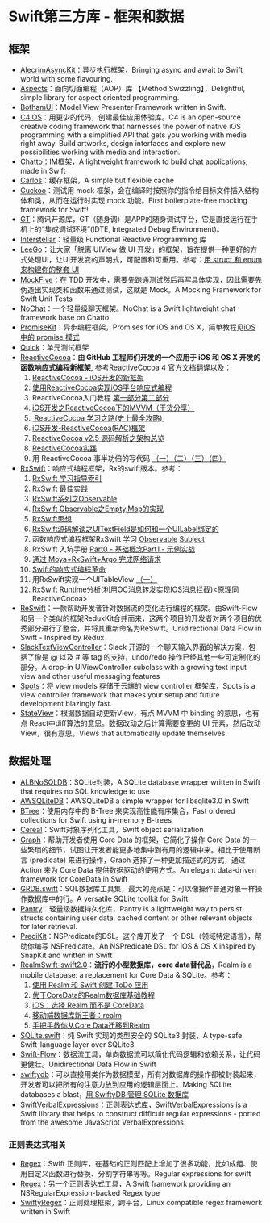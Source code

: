 # Swift第三方库 - 框架和数据
## 框架
- [AlecrimAsyncKit][1]：异步执行框架，Bringing async and await to Swift world with some flavouring.
- [Aspects][2]：面向切面编程（AOP）库 【Method Swizzling】，Delightful, simple library for aspect oriented programming.
- [BothamUI][3]：Model View Presenter Framework written in Swift.
- [C4iOS][4]：用更少的代码，创建最佳应用体验库。C4 is an open-source creative coding framework that harnesses the power of native iOS programming with a simplified API that gets you working with media right away. Build artworks, design interfaces and explore new possibilities working with media and interaction.
- [Chatto][5]：IM框架，A lightweight framework to build chat applications, made in Swift
- [Carlos][6]：缓存框架，A simple but flexible cache
- [Cuckoo][7]：测试用 mock 框架，会在编译时按照你的指令给目标文件插入结构体和类，从而在运行时实现 mock 功能。First boilerplate-free mocking framework for Swift!
- [GT][8]：腾讯开源库，GT（随身调）是APP的随身调试平台，它是直接运行在手机上的“集成调试环境”(IDTE, Integrated Debug Environment)。
- [Interstellar][9]：轻量级 Functional Reactive Programming 库
- [LeeGo][10]：让大家「脱离 UIView 做 UI 开发」的框架，旨在提供一种更好的方式处理UI，让UI开发变的声明式，可配置和可重用。参考：[用 struct 和 enum 来构建你的整套 UI][11]
- [MockFive][12]：在 TDD 开发中，需要先跑通测试然后再写具体实现，因此需要先伪造出实现类和函数来通过测试，这就是 Mock。A Mocking Framework for Swift Unit Tests
- [NoChat][13]：一个轻量级聊天框架。NoChat is a Swift lightweight chat framework base on Chatto.
- [PromiseKit][14]：异步编程框架，Promises for iOS and OS X，简单教程见[iOS 中的 promise 模式][15]
- [Quick][16]：单元测试框架
- [ReactiveCocoa][17]：**由 GitHub 工程师们开发的一个应用于 iOS 和 OS X 开发的函数响应式编程新框架**, 参考[ReactiveCocoa 4 官方文档翻译][18]以及：
	1. [ReactiveCocoa - iOS开发的新框架][19]
	2. [使用ReactiveCocoa实现iOS平台响应式编程][20]
	2. ReactiveCocoa入门教程 [第一部分][21][第二部分][22]
	3. [iOS开发之ReactiveCocoa下的MVVM（干货分享）][23]
	4. [ ReactiveCocoa 学习之路(史上最全攻略) ][24]
	5. [iOS开发-ReactiveCocoa(RAC)框架][25]
	6. [ReactiveCocoa v2.5 源码解析之架构总览][26]
	7. [ReactiveCocoa实践][27]
	8. 用 ReactiveCocoa 事半功倍的写代码 [（一）][28][（二）][29][（三）][30][（四）][31]
- [RxSwift][32]：响应式编程框架，Rx的swift版本。参考：
	1. [RxSwift 学习指导索引][33]
	2. [RxSwift 最佳实践][34]
	1. [RxSwift系列之Observable][35]
	2. [RxSwift Observable之Empty,Map的实现][36]
	3. [RxSwift思想][37]
	4. [RxSwift源码解读之UITextField是如何和一个UILabel绑定的][38]
	5. 函数响应式编程框架RxSwift 学习 [Observable][39] [Subject][40]
	6. RxSwift 入坑手册 [Part0 - 基础概念][41][Part1 - 示例实战][42]
	7. [通过 Moya+RxSwift+Argo 完成网络请求][43]
	8. [Swift的响应式编程革命][44]
	9. 用RxSwift实现一个UITableView [（一）][45]
	10. [RxSwift Runtime分析][46](利用OC消息转发实现IOS消息拦截)\<原理同ReactiveCocoa\>
- [ReSwift][47]：一款帮助开发者针对数据流的变化进行编程的框架。由Swift-Flow和另一个类似的框架ReduxKit合并而来，这两个项目的开发者对两个项目的优秀部分进行了整合，并将其重新命名为ReSwift。Unidirectional Data Flow in Swift - Inspired by Redux
- [SlackTextViewController][48]：Slack 开源的一个聊天输入界面的解决方案，包括了像是 @ 以及 # 等 tag 的支持，undo/redo 操作已经其他一些可定制化的部分。A drop-in UIViewController subclass with a growing text input view and other useful messaging features
- [Spots][49]：将 view models 存储于云端的 view controller 框架库，Spots is a view controller framework that makes your setup and future development blazingly fast.
- [StateView][50]：根据数据自动更新View，有点 MVVM 中 binding 的意思，也有点 React中diff算法的意思。数据改动之后计算需要变更的 UI 元素，然后改动 View，很有意思。Views that automatically update themselves.

## 数据处理
- [ALBNoSQLDB][51]：SQLite封装，A SQLite database wrapper written in Swift that requires no SQL knowledge to use
- [AWSQLiteDB][52]：AWSQLiteDB a simple wrapper for libsqlite3.0 in Swift
- [BTree][53]：使用内存中的 B-Tree 来实现高性能有序集合，Fast ordered collections for Swift using in-memory B-trees
- [Cereal][54]：Swift对象序列化工具，Swift object serialization
- [Graph][55]：帮助开发者使用 Core Data 的框架，它简化了操作 Core Data 的一些繁琐的细节，试图让开发者能更多地集中到有用的逻辑中来。相比于使用断言 (predicate) 来进行操作，Graph 选择了一种更加描述式的方式，通过 Action 来为 Core Data 提供数据驱动的使用方式。An elegant data-driven framework for CoreData in Swift
- [GRDB.swift][56]：SQL数据库工具集，最大的亮点是：可以像操作普通对象一样操作数据库中的行。A versatile SQLite toolkit for Swift
- [Pantry][57]：轻量级数据持久化库，Pantry is a lightweight way to persist structs containing user data, cached content or other relevant objects for later retrieval.
- [PrediKit][58]：NSPredicate的DSL。这个库开发了一个 DSL（领域特定语言），帮助你编写 NSPredicate。An NSPredicate DSL for iOS & OS X inspired by SnapKit and written in Swift
- [RealmSwift-swift2.0][59]：**流行的小型数据库，core data替代品**，Realm is a mobile database: a replacement for Core Data & SQLite。参考：
	1. [使用 Realm 和 Swift 创建 ToDo 应用][60]
	2. [优于CoreData的Realm数据库基础教程][61]
	3. [iOS：选择 Realm 而不是 CoreData][62]
	4. [移动端数据库新王者：realm][63]
	5. [手把手教你从Core Data迁移到Realm][64]
- [SQLite.swift][65]：纯 Swift 实现的类型安全的 SQLite3 封装，A type-safe, Swift-language layer over SQLite3.
- [Swift-Flow][66]：数据流工具，单向数据流可以简化代码逻辑和依赖关系，让代码更健壮。Unidirectional Data Flow in Swift
- [swiftydb][67]：可以直接用类作为数据模型，所有对数据库的操作都被封装起来，开发者可以把所有的注意力放到应用的逻辑层面上。Making SQLite databases a blast，[用 SwiftyDB 管理 SQLite 数据库][68]
- [SwiftVerbalExpressions][69]：正则表达式库，SwiftVerbalExpressions is a Swift library that helps to construct difficult regular expressions - ported from the awesome JavaScript VerbalExpressions.

### 正则表达式相关
- [Regex][70]：Swift 正则库，在基础的正则匹配上增加了很多功能，比如成组、使用自定义函数进行替换、分割字符串等等。Regular expressions for swift
- [Regex][71]：另一个正则表达式工具，A Swift framework providing an NSRegularExpression-backed Regex type
- [SwiftyRegex][72]：正则处理框架，跨平台，Linux compatible regex framework written in Swift

[1]:	https://github.com/Alecrim/AlecrimAsyncKit "AlecrimAsyncKit"
[2]:	https://github.com/steipete/Aspects "Aspects"
[3]:	https://github.com/Karumi/BothamUI "BothamUI"
[4]:	https://github.com/C4Framework/C4iOS "C4iOS"
[5]:	https://github.com/badoo/Chatto "Chatto"
[6]:	https://github.com/WeltN24/Carlos "Carlos"
[7]:	https://github.com/SwiftKit/Cuckoo "Cuckoo"
[8]:	https://github.com/TencentOpen/GT "GT"
[9]:	https://github.com/JensRavens/Interstellar "Interstellar"
[10]:	https://github.com/wangshengjia/LeeGo "LeeGo"
[11]:	http://allblue.me/swift/2016/05/26/LeeGo-chinese-version/
[12]:	https://github.com/DeliciousRaspberryPi/MockFive "MockFive"
[13]:	https://github.com/little2s/NoChat "NoChat"
[14]:	https://github.com/mxcl/PromiseKit "PromiseKit"
[15]:	http://nathanli.cn/2015/11/15/ios-%E4%B8%AD%E7%9A%84-promise-%E6%A8%A1%E5%BC%8F/ "iOS 中的 promise 模式"
[16]:	https://github.com/Quick/Quick "Quick"
[17]:	https://github.com/ReactiveCocoa/ReactiveCocoa "ReactiveCocoa"
[18]:	http://www.jianshu.com/p/226f33fcce51 "ReactiveCocoa 4 官方文档翻译"
[19]:	http://www.devtang.com/blog/2014/02/11/reactivecocoa-introduction
[20]:	http://www.itiger.me/?p=38
[21]:	http://www.cnblogs.com/tmacforever/p/4878180.html "ReactiveCocoa入门教程——第一部分(转)"
[22]:	http://www.cnblogs.com/tmacforever/p/4882462.html "ReactiveCocoa入门教程——第二部分(转)"
[23]:	http://www.cnblogs.com/ludashi/p/4925042.html "iOS开发之ReactiveCocoa下的MVVM（干货分享）"
[24]:	http://runningyoung.github.io/ios/ReactiveCocoa/ "ReactiveCocoa 学习之路(史上最全攻略)"
[25]:	http://yimouleng.com/2015/12/20/ios-ReactiveCocoa/ "iOS开发-ReactiveCocoa(RAC)框架"
[26]:	http://blog.leichunfeng.com/blog/2015/12/25/reactivecocoa-v2-dot-5-yuan-ma-jie-xi-zhi-jia-gou-zong-lan/ "ReactiveCocoa v2.5 源码解析之架构总览"
[27]:	http://beice1990.duapp.com/reactivecocoashi-jian/ "ReactiveCocoa实践"
[28]:	http://fengjian0106.github.io/2016/04/17/The-Power-Of-Composition-In-FRP-Part-1/ "用 ReactiveCocoa 事半功倍的写代码（一）"
[29]:	http://fengjian0106.github.io/2016/04/26/The-Power-Of-Composition-In-FRP-Part-2/ "用 ReactiveCocoa 事半功倍的写代码（二）"
[30]:	http://fengjian0106.github.io/2016/04/28/The-Power-Of-Composition-In-FRP-Part-3/ "用 ReactiveCocoa 事半功倍的写代码（三）"
[31]:	http://fengjian0106.github.io/2016/05/03/The-Power-Of-Composition-In-FRP-Part-4/ "用 ReactiveCocoa 事半功倍的写代码（四）"
[32]:	https://github.com/ReactiveX/RxSwift "RxSwift"
[33]:	http://t.swift.gg/d/2-rxswift
[34]:	https://github.com/ipader/SwiftGuide/wiki/RxSwift%20%E6%9C%80%E4%BD%B3%E5%AE%9E%E8%B7%B5 "RxSwift 最佳实践"
[35]:	http://fengdeng.github.io/blog/2016/01/12/rxswiftxi-lie-zhi-observable/ "RxSwift系列之Observable"
[36]:	http://fengdeng.github.io/blog/2016/01/13/rxswift-observablezhi-just/ "RxSwift Observable之Empty,Map的实现"
[37]:	http://fengdeng.github.io/blog/2016/01/19/rxswiftsi-xiang/ "RxSwift思想"
[38]:	http://fengdeng.github.io/blog/2016/01/22/rxswift-dao-di-[?]-ge-uitextfieldshi-ru-he-he-[?]-ge-uilabelbang-ding-de/ "RxSwift源码解读之UITextField是如何和一个UILabel绑定的"
[39]:	http://www.jianshu.com/p/2351ba7f22e4 "函数响应式编程框架RxSwift 学习——Observable"
[40]:	http://www.jianshu.com/p/209cae2a54a1 "函数响应式编程框架RxSwift 学习——Subject"
[41]:	http://blog.callmewhy.com/2015/09/21/rxswift-getting-started-0/ "RxSwift 入坑手册 Part0 - 基础概念"
[42]:	http://blog.callmewhy.com/2015/09/23/rxswift-getting-started-1/ "RxSwift 入坑手册 Part1 - 示例实战"
[43]:	http://blog.callmewhy.com/2015/11/01/moya-rxswift-argo-lets-go/ "通过 Moya+RxSwift+Argo 完成网络请求"
[44]:	http://mp.weixin.qq.com/s?__biz=MzA3ODg4MDk0Ng==&mid=2651112245&idx=1&sn=6536b90c09651380ec2009eb46ed9281#rd
[45]:	http://www.jianshu.com/p/d57ff2b3e0d4 "【RxSwift系列】用RxSwift实现一个UITableView（一）"
[46]:	http://www.jianshu.com/p/77acd1bba906
[47]:	https://github.com/ReSwift/ReSwift "ReSwift"
[48]:	https://github.com/slackhq/SlackTextViewController "SlackTextViewController"
[49]:	https://github.com/hyperoslo/Spots "Spots"
[50]:	https://github.com/sahandnayebaziz/StateView "StateView"
[51]:	https://github.com/AaronBratcher/ALBNoSQLDB
[52]:	https://github.com/adow/AWSQLiteDB "AWSQLiteDB"
[53]:	https://github.com/lorentey/BTree "BTree"
[54]:	https://github.com/Weebly/Cereal "Cereal"
[55]:	https://github.com/CosmicMind/Graph "Graph"
[56]:	https://github.com/groue/GRDB.swift "GRDB.swift"
[57]:	https://github.com/nickoneill/Pantry "Pantry"
[58]:	https://github.com/KrakenDev/PrediKit "PrediKit"
[59]:	https://github.com/realm/realm-cocoa/tree/master/RealmSwift-swift2.0 "RealmSwift-swift2.0"
[60]:	http://swift.gg/2015/12/08/building-a-todo-app-using-realm-and-swift/ "使用 Realm 和 Swift 创建 ToDo 应用"
[61]:	http://www.cnblogs.com/jgCho/p/5286444.html "优于CoreData的Realm数据库基础教程"
[62]:	http://swift.gg/2015/12/08/ios-realm-instead-of-coredata/ "iOS：选择 Realm 而不是 CoreData"
[63]:	http://www.jianshu.com/p/2b4388cf2a2d "移动端数据库新王者：realm"
[64]:	http://www.jianshu.com/p/d79b2b1bfa72 "手把手教你从Core Data迁移到Realm"
[65]:	https://github.com/stephencelis/SQLite.swift "SQLite.swift"
[66]:	https://github.com/Swift-Flow/Swift-Flow "Swift-Flow"
[67]:	https://github.com/Oyvindkg/swiftydb "swiftydb"
[68]:	http://swift.gg/2016/05/17/swiftydb/ "用 SwiftyDB 管理 SQLite 数据库"
[69]:	https://github.com/VerbalExpressions/SwiftVerbalExpressions "SwiftVerbalExpressions"
[70]:	https://github.com/crossroadlabs/Regex "Regex"
[71]:	https://github.com/sharplet/Regex "Regex"
[72]:	https://github.com/maxadamski/SwiftyRegex "SwiftyRegex"